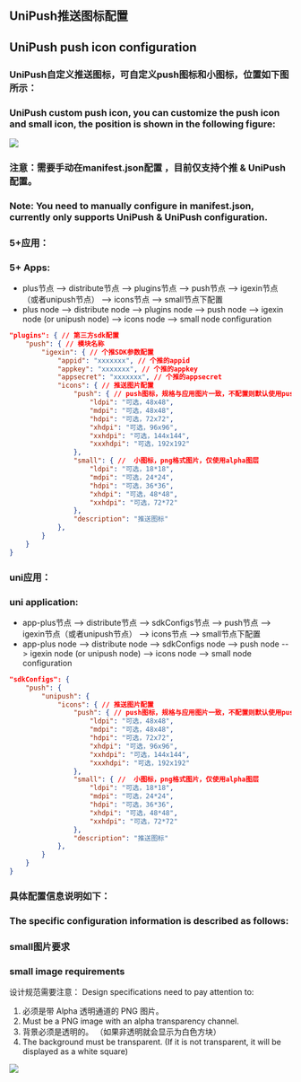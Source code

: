 ## UniPush推送图标配置
## UniPush push icon configuration



### UniPush自定义推送图标，可自定义push图标和小图标，位置如下图所示：
### UniPush custom push icon, you can customize the push icon and small icon, the position is shown in the following figure:

![](https://native-res.dcloud.net.cn/images/uniapp/push/custom_push_icon/custom_push_icon_small_instructions.png)



### 注意：需要手动在manifest.json配置 ，目前仅支持个推 & UniPush配置。
### Note: You need to manually configure in manifest.json, currently only supports UniPush & UniPush configuration.
### 5+应用：
### 5+ Apps:
+ plus节点 --> distribute节点 --> plugins节点 --> push节点 --> igexin节点（或者unipush节点） --> icons节点 --> small节点下配置
+ plus node --> distribute node --> plugins node --> push node --> igexin node (or unipush node) --> icons node --> small node configuration

```json
"plugins": { // 第三方sdk配置
	"push": { // 模块名称
		"igexin": { // 个推SDK参数配置
			"appid": "xxxxxxx", // 个推的appid
			"appkey": "xxxxxxx", // 个推的appkey
			"appsecret": "xxxxxxx", // 个推的appsecret
			"icons": { // 推送图片配置
				"push": { // push图标，规格与应用图片一致，不配置则默认使用push图标
					"ldpi": "可选，48x48",
					"mdpi": "可选，48x48",
					"hdpi": "可选，72x72",
					"xhdpi": "可选，96x96",
					"xxhdpi": "可选，144x144",
					"xxxhdpi": "可选，192x192"
				},
				"small": { //  小图标，png格式图片，仅使用alpha图层
					"ldpi": "可选，18*18",
					"mdpi": "可选，24*24",
					"hdpi": "可选，36*36",
					"xhdpi": "可选，48*48",
					"xxhdpi": "可选，72*72"
				},
				"description": "推送图标"
			},
		}
	}
}
```

### uni应用：
### uni application:
+ app-plus节点 --> distribute节点 --> sdkConfigs节点 --> push节点 --> igexin节点（或者unipush节点） --> icons节点 --> small节点下配置
+ app-plus node --> distribute node --> sdkConfigs node --> push node --> igexin node (or unipush node) --> icons node --> small node configuration

```json
"sdkConfigs": {
	"push": {
		"unipush": { 
			"icons": { // 推送图片配置
				"push": { // push图标，规格与应用图片一致，不配置则默认使用push图标
					"ldpi": "可选，48x48",
					"mdpi": "可选，48x48",
					"hdpi": "可选，72x72",
					"xhdpi": "可选，96x96",
					"xxhdpi": "可选，144x144",
					"xxxhdpi": "可选，192x192"
				},
				"small": { //  小图标，png格式图片，仅使用alpha图层
					"ldpi": "可选，18*18",
					"mdpi": "可选，24*24",
					"hdpi": "可选，36*36",
					"xhdpi": "可选，48*48",
					"xxhdpi": "可选，72*72"
				},
				"description": "推送图标"
			},
		}
	}
}

```





### 具体配置信息说明如下：
### The specific configuration information is described as follows:

### small图片要求
### small image requirements
设计规范需要注意：
Design specifications need to pay attention to:
1. 必须是带 Alpha 透明通道的 PNG 图片。 
1. Must be a PNG image with an alpha transparency channel.
2. 背景必须是透明的。 （如果非透明就会显示为白色方块）
2. The background must be transparent. (If it is not transparent, it will be displayed as a white square)




![](http://native-res.dcloud.net.cn/images/uniapp/push/unipsuh_small_icon_style.png.png)


